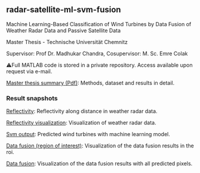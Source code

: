 ## radar-satellite-ml-svm-fusion

Machine Learning-Based Classification of Wind Turbines by Data Fusion of Weather Radar Data and Passive Satellite Data

Master Thesis - Technische Universität Chemnitz

Supervisor: Prof Dr. Madhukar Chandra, Cosupervisor: M. Sc. Emre Colak

⚠️Full MATLAB code is stored in a private repository. Access available upon request via e-mail.

[Master thesis summary (Pdf)](docs/master-thesis-summary.pdf): Methods, dataset and results in detail.

### Result snapshots

[Reflectivity](docs/results/Reflectivity.jpg): Reflectivity along distance in weather radar data.

[Reflectivity visualization](docs/results/Reflectivity-visualization.jpg): Visualization of weather radar data.

[Svm output](docs/results/Svm-output.jpg): Predicted wind turbines with machine learning model.

[Data fusion (region of interest)](docs/results/Data-fusion-roi.jpg): Visualization of the data fusion results in the roi.

[Data fusion](docs/results/Data-fusion-all-predictions.jpg): Visualization of the data fusion results with all predicted pixels.

